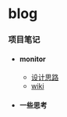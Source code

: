 # blog

### 项目笔记
* #### monitor
  - [ 设计思路 ](/article/monitor/monitor设计思路.md)
  - [ wiki ](/article/monitor/wiki/index.md)

* #### 一些思考
